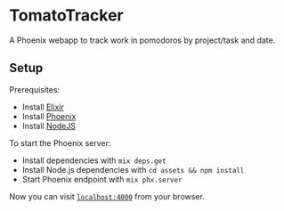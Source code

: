 # TomatoTracker

A Phoenix webapp to track work in pomodoros by project/task and date.

## Setup

Prerequisites:

 * Install [Elixir](https://elixir-lang.org/install.html)
 * Install [Phoenix](https://hexdocs.pm/phoenix/installation.html)
 * Install [NodeJS](https://nodejs.org/en/download/)

To start the Phoenix server:

  * Install dependencies with `mix deps.get`
  * Install Node.js dependencies with `cd assets && npm install`
  * Start Phoenix endpoint with `mix phx.server`

Now you can visit [`localhost:4000`](http://localhost:4000) from your browser.
